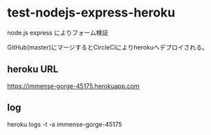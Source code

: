 # test-nodejs-express-heroku


node.js express によりフォーム検証

GitHub(master)にマージするとCircleCiによりherokuへデプロイされる。

## heroku URL

https://immense-gorge-45175.herokuapp.com

## log
heroku logs  -t -a immense-gorge-45175
